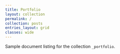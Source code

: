 ```yaml
---
title: Portfolio
layout: collection
permalink: /
collection: posts
entries_layout: grid
classes: wide
---
```


Sample document listing for the collection `_portfolio`.
